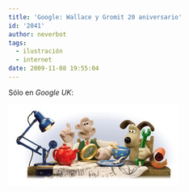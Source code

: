 ```yaml
---
title: 'Google: Wallace y Gromit 20 aniversario'
id: '2041'
author: neverbot
tags:
  - ilustración
  - internet
date: 2009-11-08 19:55:04
---
```


Sólo en _Google UK_:

![200911081954.jpg](./google-wallace-y-gromit-20-aniversario/200911081954.jpg)
